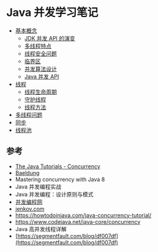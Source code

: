 # Java 并发学习笔记

- [基本概念](1_intro.md)
  - [JDK 并发 API 的演变](evolution.md)
  - [多线程特点](thread_characteristic.md)
  - [线程安全问题](2_problem.md)
  - [临界区](concept_critical_section.md)
  - [并发算法设计](3_methodology.md)
  - [Java 并发 API](4_concurrency_api.md)
- [线程](2_thread.md)
  - [线程生命周期](3_thread_state.md)
  - [守护线程](4_daemon_thread.md)
  - [线程方法](5_thread_methods.md)
- [多线程问题](6_sync.md)
- [同步](7_sync_method.md)
- [线程池](6_thread_pool.md)

## 参考

- [The Java Tutorials - Concurrency](https://docs.oracle.com/javase/tutorial/essential/concurrency/index.html)
- [Baeldung](https://www.baeldung.com/java-concurrency)
- Mastering concurrency with Java 8
- Java 并发编程实战
- Java 并发编程：设计原则与模式
- [并发编程网](http://ifeve.com/)
- [jenkov.com](http://tutorials.jenkov.com/java-util-concurrent/index.html)
- https://howtodoinjava.com/java-concurrency-tutorial/
- https://www.codejava.net/java-core/concurrency
- Java 高并发线程详解
- [https://segmentfault.com/blog/df007df](https://segmentfault.com/blog/df007df)
